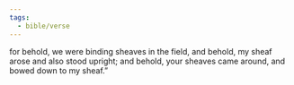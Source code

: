 ```yaml
---
tags:
  - bible/verse
---
```

for behold, we were binding sheaves in the field, and behold, my sheaf arose and also stood upright; and behold, your sheaves came around, and bowed down to my sheaf.”